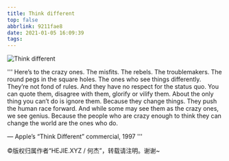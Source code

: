 ```yaml
---
title: Think different
top: false
abbrlink: 9211fae8
date: 2021-01-05 16:09:39
tags:
---
```


![Think different](https://vincentqin.gitee.io/blogresource-1/news/greatpeople.jpg)

'''
Here’s to the crazy ones. The misfits. The rebels. The troublemakers. The round pegs in the square holes. The ones who see things differently. They’re not fond of rules. And they have no respect for the status quo. You can quote them, disagree with them, glorify or vilify them. About the only thing you can’t do is ignore them. Because they change things. They push the human race forward. And while some may see them as the crazy ones, we see genius. Because the people who are crazy enough to think they can change the world are the ones who do.

— Apple’s “Think Different” commercial, 1997
'''


©版权归属作者“HEJIE.XYZ / 何杰”，转载请注明。谢谢~
